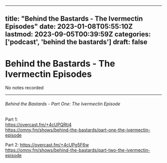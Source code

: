 
---
title: "Behind the Bastards - The Ivermectin Episodes"
date: 2023-01-08T05:55:10Z
lastmod: 2023-09-05T00:39:59Z
categories: ['podcast', 'behind the bastards']
draft: false
---


# Behind the Bastards - The Ivermectin Episodes

No notes recorded

- - -
###### Behind the Bastards - Part One: The Ivermectin Episode

Part 1:  
https://overcast.fm/+4cUPQRti4  
https://omny.fm/shows/behind-the-bastards/part-one-the-ivermectin-episode

Part 2:
https://overcast.fm/+4cUPg5F6w  
https://omny.fm/shows/behind-the-bastards/part-two-the-ivermectin-episode

<!-- #public #podcast #behind the bastards# -->

<!-- {BearID:63E94585-5DAF-418A-987B-894FEDECA0B8-28016-00002D980BA747A5} -->
